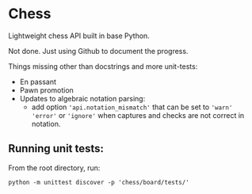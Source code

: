 # Chess

Lightweight chess API built in base Python.

Not done. Just using Github to document the progress.

Things missing other than docstrings and more unit-tests:

- En passant
- Pawn promotion
- Updates to algebraic notation parsing:
  - add option `'api.notation_mismatch'` that can be set to `'warn'` `'error'` or `'ignore'` when captures and checks are not correct in notation.

## Running unit tests:

From the root directory, run:

```shell script
python -m unittest discover -p 'chess/board/tests/'
```
